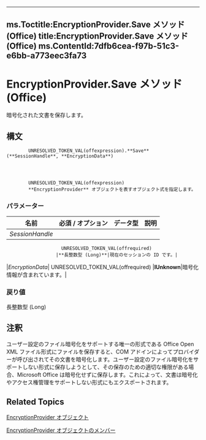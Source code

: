 

---
ms.Toctitle:EncryptionProvider.Save メソッド (Office)
title:EncryptionProvider.Save メソッド (Office)
ms.ContentId:7dfb6cea-f97b-51c3-e6bb-a773eec3fa73
---
# EncryptionProvider.Save メソッド (Office)




暗号化された文書を保存します。

## 構文

            UNRESOLVED_TOKEN_VAL(offexpression).**Save**(**SessionHandle**, **EncryptionData**)




            UNRESOLVED_TOKEN_VAL(offexpression)
            **EncryptionProvider** オブジェクトを表すオブジェクト式を指定します。

### パラメーター

|**名前**|**必須 / オプション**|**データ型**|**説明**|
|---|---|---|---|
|*SessionHandle*|
                        UNRESOLVED_TOKEN_VAL(offrequired)
                      |**長整数型 (Long)**|現在のセッションの ID です。|
|*EncryptionData*|
                        UNRESOLVED_TOKEN_VAL(offrequired)
                      |**IUnknown**|暗号化情報が含まれています。|



### 戻り値
長整数型 (Long)





## 注釈
ユーザー設定のファイル暗号化をサポートする唯一の形式である Office Open XML ファイル形式にファイルを保存すると、COM アドインによってプロバイダーが呼び出されてその文書を暗号化します。ユーザー設定のファイル暗号化をサポートしない形式に保存しようとして、その保存のための適切な権限がある場合、Microsoft Office は暗号化せずに保存します。これによって、文書は暗号化やアクセス権管理をサポートしない形式にもエクスポートされます。



## Related Topics

[EncryptionProvider オブジェクト](9f5cc550-6bcb-2748-14a7-696cf8ef021b.md)

[EncryptionProvider オブジェクトのメンバー](48bed5b8-b284-4b52-4143-153ae1c751a4.md)




